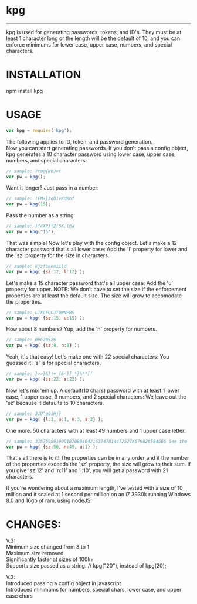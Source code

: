 # kpg
<hr/>

kpg is used for generating passwords, tokens, and ID's. They must be at least 1 character long or the length will be the default of 10, and you can enforce minimums for lower case, upper case, numbers, and special characters.

INSTALLATION
============

npm install kpg

USAGE
=====
```javascript
var kpg = require('kpg');
```

The following applies to ID, token, and password generation.<br/>
Now you can start generating passwords. If you don't pass a config object, kpg generates a 10 character password using lower case, upper case, numbers, and special characters:
```javascript
// sample: 7t0@{NbJvC
var pw = kpg();
```

Want it longer? Just pass in a number:
```javascript
// sample: !FM+}3dQ1vKdKnf
var pw = kpg(15);
```

Pass the number as a string:
```javascript
// sample: )f4XP}fZ(5K.t@a
var pw = kpg("15");
```

That was simple! Now let's play with the config object. Let's make a 12 character password that's all lower case: Add the 'l' property for lower and the 'sz' property for the size in characters.<br/>
```javascript
// sample: kjzfzenmiild
var pw = kpg( {sz:12, l:12} );
```

Let's make a 15 character password that's all upper case: Add the 'u' property for upper. NOTE: We don't have to set the size if the enforcement properties are at least the default size. The size will grow to accomodate the properties.
```javascript
// sample: LTXCFQCJTQWNPBS
var pw = kpg( {sz:15, u:15} );
```

How about 8 numbers? Yup, add the 'n' property for numbers.
```javascript
// sample: 09620526
var pw = kpg( {sz:8, n:8} );
```

Yeah, it's that easy! Let's make one with 22 special characters: You guessed it! 's' is for special characters.
```javascript
// sample: }>>}&}!+_(&-}]_*}%**[(
var pw = kpg( {sz:22, s:22} );
```

Now let's mix 'em up. A default(10 chars) password with at least 1 lower case, 1 upper case, 3 numbers, and 2 special characters: We leave out the 'sz' because it defaults to 10 characters.
```javascript
// sample: 31U^g0iHj}
var pw = kpg( {l:1, u:1, n:3, s:2} );
```

One more. 50 characters with at least 49 numbers and 1 upper case letter.
```javascript
// sample: 3157598919001870884642163747814472527K679826584606 See the 'K' in there?
var pw = kpg( {sz:50, n:49, u:1} );
```

That's all there is to it! The properties can be in any order and if the number of the properties exceeds the 'sz' property, the size will grow to their sum. If you give 'sz:12' and 'n:11' and 'l:10', you will get a password with 21 characters.

If you're wondering about a maximum length, I've tested with a size of 10 million and it scaled at 1 second per million on an i7 3930k running Windows 8.0 and 16gb of ram, using nodeJS.

CHANGES:
========

V.3:<br/>
Minimum size changed from 8 to 1<br/>
Maximum size removed<br/>
Significantly faster at sizes of 100k+<br/>
Supports size passed as a string. // kpg("20"), instead of kpg(20);

V.2:<br/>
Introduced passing a config object in javascript<br/>
Introduced minimums for numbers, special chars, lower case, and upper case chars<br/>
